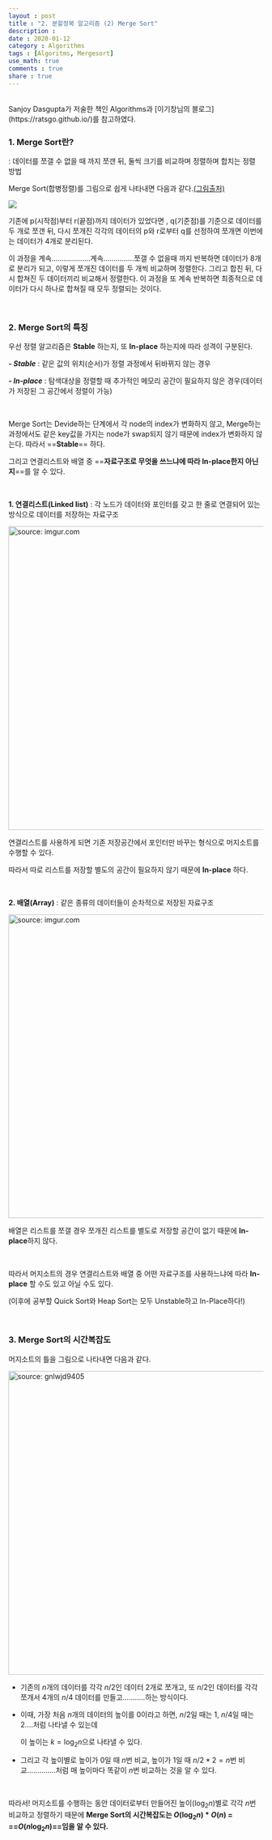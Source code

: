 ```yaml
---
layout : post
title : "2. 분할정복 알고리즘 (2) Merge Sort"
description :
date : 2020-01-12
category : Algorithms
tags : [Algoritms, Mergesort]
use_math: true
comments : true
share : true
---
```


<br/>
Sanjoy Dasgupta가 저술한 책인 Algorithms과 [이기창님의 블로그](https://ratsgo.github.io/)를 참고하였다.

<br/>

### 1. Merge Sort란?

: 데이터를 쪼갤 수 없을 때 까지 쪼갠 뒤, 둘씩 크기를 비교하며 정렬하며 합치는 정렬 방법

Merge Sort(합병정렬)를 그림으로 쉽게 나타내면 다음과 같다.[(그림출처)](https://ko.khanacademy.org/computing/computer-science/algorithms/merge-sort/a/overview-of-merge-sort)

![](https://i.imgur.com/ood27RZ.png)

기존에 p(시작점)부터 r(끝점)까지 데이터가 있었다면 , q(기준점)를 기준으로 데이터를 두 개로 쪼갠 뒤, 다시 쪼개진 각각의 데이터의 p와 r로부터 q를 선정하여 쪼개면 이번에는 데이터가 4개로 분리된다.

이 과정을 계속...................계속...............쪼갤 수 없을때 까지 반복하면 데이터가 8개로 분리가 되고, 이렇게 쪼개진 데이터를 두 개씩 비교하며 정렬한다. 그리고 합친 뒤, 다시 합쳐진 두 데이터끼리 비교해서 정렬한다. 이 과정을 또 계속 반복하면 최종적으로 데이터가 다시 하나로 합쳐질 때 모두 정렬되는 것이다.

<br/>



### 2. Merge Sort의 특징

우선 정렬 알고리즘은 **Stable** 하는지, 또 **In-place** 하는지에 따라 성격이 구분된다.

***- Stable***  : 같은 값의 위치(순서)가 정렬 과정에서 뒤바뀌지 않는 경우

***- In-place*** : 탐색대상을 정렬할 때 추가적인 메모리 공간이 필요하지 않은 경우(데이터가 저장된 그 공간에서 정렬이 가능)

<br/>



Merge Sort는 Devide하는 단계에서 각 node의 index가 변화하지 않고, Merge하는 과정에서도 같은 key값을 가지는 node가 swap되지 않기 때문에 index가 변화하지 않는다. 따라서 ==**Stable**== 하다.

그리고 연결리스트와 배열 중 ==**자료구조로 무엇을 쓰느냐에 따라 In-place한지 아닌지**==를 알 수 있다.

<br/>



**1. 연결리스트(Linked list)** : 각 노드가 데이터와 포인터를 갖고 한 줄로 연결되어 있는 방식으로 데이터를 저장하는 자료구조

   <a href = "https://imgur.com/nbnpk50"><img src = "https://i.imgur.com/nbnpk50.png" width = "600px" title = "source: imgur.com"></a>

   연결리스트를 사용하게 되면 기존 저장공간에서 포인터만 바꾸는 형식으로 머지소트를 수행할 수 있다.

   따라서 따로 리스트를 저장할 별도의 공간이 필요하지 않기 때문에 **In-place** 하다.

   <br/>

   

**2. 배열(Array)** : 같은 종류의 데이터들이 순차적으로 저장된 자료구조

   <a href="https://imgur.com/kpDOStz"><img src="https://i.imgur.com/kpDOStz.png" width="600px" title="source: imgur.com" /></a>

   배열은 리스트를 쪼갤 경우 쪼개진 리스트를 별도로 저장할 공간이 없기 때문에 **In-place**하지 않다.

<br/>



따라서 머지소트의 경우 연결리스트와 배열 중 어떤 자료구조를 사용하느냐에 따라 **In-place** 할 수도 있고 아닐 수도 있다.

(이후에 공부할 Quick Sort와 Heap Sort는 모두 Unstable하고 In-Place하다!)

<br/>



### 3. Merge Sort의 시간복잡도

머지소트의 틀을 그림으로 나타내면 다음과 같다.

<a href = "https://gmlwjd9405.github.io/2018/05/08/algorithm-merge-sort.html"><img src = "https://gmlwjd9405.github.io/images/algorithm-merge-sort/sort-time-complexity-etc.png" width = "600px" title = "source: gnlwjd9405"></a>

- 기존의 $n$개의 데이터를 각각 $n/2$인 데이터 2개로 쪼개고, 또 $n/2$인 데이터를 각각 쪼개서 4개의 $n/4$ 데이터를 만들고...........하는 방식이다.

- 이때, 가장 처음 $n$개의 데이터의 높이를 0이라고 하면, $n/2$일 때는 1, $n/4$일 때는 2....처럼 나타낼 수 있는데

  이 높이는 $k = \log_2n$으로 나타낼 수 있다.


- 그리고 각 높이별로 높이가 0일 때 $n$번 비교, 높이가 1일 때 $n/2 * 2 = n$번 비교..............처럼 매 높이마다 똑같이 $n$번 비교하는 것을 알 수 있다.

<br/>



따라서! 머지소트를 수행하는 동안 데이터로부터 만들어진 높이($\log_2n$)별로 각각 $n$번 비교하고 정렬하기 때문에 **Merge Sort의 시간복잡도는 $O(\log_2n) * O(n)$ = ==$O(n\log_2n)$==임을 알 수 있다.**